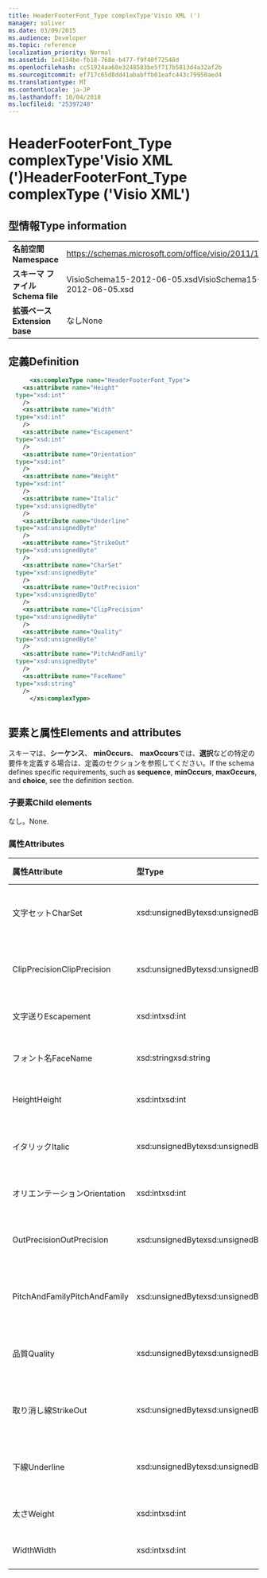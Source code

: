 ```yaml
---
title: HeaderFooterFont_Type complexType'Visio XML (')
manager: soliver
ms.date: 03/09/2015
ms.audience: Developer
ms.topic: reference
localization_priority: Normal
ms.assetid: 1e4134be-fb18-768e-b477-f9f40f72548d
ms.openlocfilehash: cc51924aa68e3248583be5f717b5813d4a32af2b
ms.sourcegitcommit: ef717c65d8dd41ababffb01eafc443c79950aed4
ms.translationtype: MT
ms.contentlocale: ja-JP
ms.lasthandoff: 10/04/2018
ms.locfileid: "25397248"
---
```

# <a name="headerfooterfonttype-complextype-visio-xml"></a><span data-ttu-id="0fd2d-102">HeaderFooterFont_Type complexType'Visio XML (')</span><span class="sxs-lookup"><span data-stu-id="0fd2d-102">HeaderFooterFont_Type complexType ('Visio XML')</span></span>

## <a name="type-information"></a><span data-ttu-id="0fd2d-103">型情報</span><span class="sxs-lookup"><span data-stu-id="0fd2d-103">Type information</span></span>

|||
|:-----|:-----|
|<span data-ttu-id="0fd2d-104">**名前空間**</span><span class="sxs-lookup"><span data-stu-id="0fd2d-104">**Namespace**</span></span> <br/> |https://schemas.microsoft.com/office/visio/2011/1/core  <br/> |
|<span data-ttu-id="0fd2d-105">**スキーマ ファイル**</span><span class="sxs-lookup"><span data-stu-id="0fd2d-105">**Schema file**</span></span> <br/> |<span data-ttu-id="0fd2d-106">VisioSchema15-2012-06-05.xsd</span><span class="sxs-lookup"><span data-stu-id="0fd2d-106">VisioSchema15-2012-06-05.xsd</span></span>  <br/> |
|<span data-ttu-id="0fd2d-107">**拡張ベース**</span><span class="sxs-lookup"><span data-stu-id="0fd2d-107">**Extension base**</span></span> <br/> |<span data-ttu-id="0fd2d-108">なし</span><span class="sxs-lookup"><span data-stu-id="0fd2d-108">None</span></span>  <br/> |
   
## <a name="definition"></a><span data-ttu-id="0fd2d-109">定義</span><span class="sxs-lookup"><span data-stu-id="0fd2d-109">Definition</span></span>

```XML
      <xs:complexType name="HeaderFooterFont_Type">
    <xs:attribute name="Height"
  type="xsd:int"
    />
    <xs:attribute name="Width"
  type="xsd:int"
    />
    <xs:attribute name="Escapement"
  type="xsd:int"
    />
    <xs:attribute name="Orientation"
  type="xsd:int"
    />
    <xs:attribute name="Weight"
  type="xsd:int"
    />
    <xs:attribute name="Italic"
  type="xsd:unsignedByte"
    />
    <xs:attribute name="Underline"
  type="xsd:unsignedByte"
    />
    <xs:attribute name="StrikeOut"
  type="xsd:unsignedByte"
    />
    <xs:attribute name="CharSet"
  type="xsd:unsignedByte"
    />
    <xs:attribute name="OutPrecision"
  type="xsd:unsignedByte"
    />
    <xs:attribute name="ClipPrecision"
  type="xsd:unsignedByte"
    />
    <xs:attribute name="Quality"
  type="xsd:unsignedByte"
    />
    <xs:attribute name="PitchAndFamily"
  type="xsd:unsignedByte"
    />
    <xs:attribute name="FaceName"
  type="xsd:string"
    />
      </xs:complexType>
      
```

## <a name="elements-and-attributes"></a><span data-ttu-id="0fd2d-110">要素と属性</span><span class="sxs-lookup"><span data-stu-id="0fd2d-110">Elements and attributes</span></span>

<span data-ttu-id="0fd2d-111">スキーマは、**シーケンス**、 **minOccurs**、 **maxOccurs**では、**選択**などの特定の要件を定義する場合は、定義のセクションを参照してください。</span><span class="sxs-lookup"><span data-stu-id="0fd2d-111">If the schema defines specific requirements, such as **sequence**, **minOccurs**, **maxOccurs**, and **choice**, see the definition section.</span></span> 
  
### <a name="child-elements"></a><span data-ttu-id="0fd2d-112">子要素</span><span class="sxs-lookup"><span data-stu-id="0fd2d-112">Child elements</span></span>

<span data-ttu-id="0fd2d-113">なし。</span><span class="sxs-lookup"><span data-stu-id="0fd2d-113">None.</span></span>
  
### <a name="attributes"></a><span data-ttu-id="0fd2d-114">属性</span><span class="sxs-lookup"><span data-stu-id="0fd2d-114">Attributes</span></span>

|<span data-ttu-id="0fd2d-115">**属性**</span><span class="sxs-lookup"><span data-stu-id="0fd2d-115">**Attribute**</span></span>|<span data-ttu-id="0fd2d-116">**型**</span><span class="sxs-lookup"><span data-stu-id="0fd2d-116">**Type**</span></span>|<span data-ttu-id="0fd2d-117">**必須**</span><span class="sxs-lookup"><span data-stu-id="0fd2d-117">**Required**</span></span>|<span data-ttu-id="0fd2d-118">**説明**</span><span class="sxs-lookup"><span data-stu-id="0fd2d-118">**Description**</span></span>|<span data-ttu-id="0fd2d-119">**使用可能な値**</span><span class="sxs-lookup"><span data-stu-id="0fd2d-119">**Possible values**</span></span>|
|:-----|:-----|:-----|:-----|:-----|
|<span data-ttu-id="0fd2d-120">文字セット</span><span class="sxs-lookup"><span data-stu-id="0fd2d-120">CharSet</span></span>  <br/> |<span data-ttu-id="0fd2d-121">xsd:unsignedByte</span><span class="sxs-lookup"><span data-stu-id="0fd2d-121">xsd:unsignedByte</span></span>  <br/> |<span data-ttu-id="0fd2d-122">省略可能</span><span class="sxs-lookup"><span data-stu-id="0fd2d-122">optional</span></span>  <br/> ||<span data-ttu-id="0fd2d-123">Xsd:unsignedByte の値を入力します。</span><span class="sxs-lookup"><span data-stu-id="0fd2d-123">Values of the xsd:unsignedByte type.</span></span>  <br/> |
|<span data-ttu-id="0fd2d-124">ClipPrecision</span><span class="sxs-lookup"><span data-stu-id="0fd2d-124">ClipPrecision</span></span>  <br/> |<span data-ttu-id="0fd2d-125">xsd:unsignedByte</span><span class="sxs-lookup"><span data-stu-id="0fd2d-125">xsd:unsignedByte</span></span>  <br/> |<span data-ttu-id="0fd2d-126">省略可能</span><span class="sxs-lookup"><span data-stu-id="0fd2d-126">optional</span></span>  <br/> ||<span data-ttu-id="0fd2d-127">Xsd:unsignedByte の値を入力します。</span><span class="sxs-lookup"><span data-stu-id="0fd2d-127">Values of the xsd:unsignedByte type.</span></span>  <br/> |
|<span data-ttu-id="0fd2d-128">文字送り</span><span class="sxs-lookup"><span data-stu-id="0fd2d-128">Escapement</span></span>  <br/> |<span data-ttu-id="0fd2d-129">xsd:int</span><span class="sxs-lookup"><span data-stu-id="0fd2d-129">xsd:int</span></span>  <br/> |<span data-ttu-id="0fd2d-130">省略可能</span><span class="sxs-lookup"><span data-stu-id="0fd2d-130">optional</span></span>  <br/> ||<span data-ttu-id="0fd2d-131">Xsd:int 型の値です。</span><span class="sxs-lookup"><span data-stu-id="0fd2d-131">Values of the xsd:int type.</span></span>  <br/> |
|<span data-ttu-id="0fd2d-132">フォント名</span><span class="sxs-lookup"><span data-stu-id="0fd2d-132">FaceName</span></span>  <br/> |<span data-ttu-id="0fd2d-133">xsd:string</span><span class="sxs-lookup"><span data-stu-id="0fd2d-133">xsd:string</span></span>  <br/> |<span data-ttu-id="0fd2d-134">省略可能</span><span class="sxs-lookup"><span data-stu-id="0fd2d-134">optional</span></span>  <br/> ||<span data-ttu-id="0fd2d-135">Xsd:string の値を入力します。</span><span class="sxs-lookup"><span data-stu-id="0fd2d-135">Values of the xsd:string type.</span></span>  <br/> |
|<span data-ttu-id="0fd2d-136">Height</span><span class="sxs-lookup"><span data-stu-id="0fd2d-136">Height</span></span>  <br/> |<span data-ttu-id="0fd2d-137">xsd:int</span><span class="sxs-lookup"><span data-stu-id="0fd2d-137">xsd:int</span></span>  <br/> |<span data-ttu-id="0fd2d-138">省略可能</span><span class="sxs-lookup"><span data-stu-id="0fd2d-138">optional</span></span>  <br/> ||<span data-ttu-id="0fd2d-139">Xsd:int 型の値です。</span><span class="sxs-lookup"><span data-stu-id="0fd2d-139">Values of the xsd:int type.</span></span>  <br/> |
|<span data-ttu-id="0fd2d-140">イタリック</span><span class="sxs-lookup"><span data-stu-id="0fd2d-140">Italic</span></span>  <br/> |<span data-ttu-id="0fd2d-141">xsd:unsignedByte</span><span class="sxs-lookup"><span data-stu-id="0fd2d-141">xsd:unsignedByte</span></span>  <br/> |<span data-ttu-id="0fd2d-142">省略可能</span><span class="sxs-lookup"><span data-stu-id="0fd2d-142">optional</span></span>  <br/> ||<span data-ttu-id="0fd2d-143">Xsd:unsignedByte の値を入力します。</span><span class="sxs-lookup"><span data-stu-id="0fd2d-143">Values of the xsd:unsignedByte type.</span></span>  <br/> |
|<span data-ttu-id="0fd2d-144">オリエンテーション</span><span class="sxs-lookup"><span data-stu-id="0fd2d-144">Orientation</span></span>  <br/> |<span data-ttu-id="0fd2d-145">xsd:int</span><span class="sxs-lookup"><span data-stu-id="0fd2d-145">xsd:int</span></span>  <br/> |<span data-ttu-id="0fd2d-146">省略可能</span><span class="sxs-lookup"><span data-stu-id="0fd2d-146">optional</span></span>  <br/> ||<span data-ttu-id="0fd2d-147">Xsd:int 型の値です。</span><span class="sxs-lookup"><span data-stu-id="0fd2d-147">Values of the xsd:int type.</span></span>  <br/> |
|<span data-ttu-id="0fd2d-148">OutPrecision</span><span class="sxs-lookup"><span data-stu-id="0fd2d-148">OutPrecision</span></span>  <br/> |<span data-ttu-id="0fd2d-149">xsd:unsignedByte</span><span class="sxs-lookup"><span data-stu-id="0fd2d-149">xsd:unsignedByte</span></span>  <br/> |<span data-ttu-id="0fd2d-150">省略可能</span><span class="sxs-lookup"><span data-stu-id="0fd2d-150">optional</span></span>  <br/> ||<span data-ttu-id="0fd2d-151">Xsd:unsignedByte の値を入力します。</span><span class="sxs-lookup"><span data-stu-id="0fd2d-151">Values of the xsd:unsignedByte type.</span></span>  <br/> |
|<span data-ttu-id="0fd2d-152">PitchAndFamily</span><span class="sxs-lookup"><span data-stu-id="0fd2d-152">PitchAndFamily</span></span>  <br/> |<span data-ttu-id="0fd2d-153">xsd:unsignedByte</span><span class="sxs-lookup"><span data-stu-id="0fd2d-153">xsd:unsignedByte</span></span>  <br/> |<span data-ttu-id="0fd2d-154">省略可能</span><span class="sxs-lookup"><span data-stu-id="0fd2d-154">optional</span></span>  <br/> ||<span data-ttu-id="0fd2d-155">Xsd:unsignedByte の値を入力します。</span><span class="sxs-lookup"><span data-stu-id="0fd2d-155">Values of the xsd:unsignedByte type.</span></span>  <br/> |
|<span data-ttu-id="0fd2d-156">品質</span><span class="sxs-lookup"><span data-stu-id="0fd2d-156">Quality</span></span>  <br/> |<span data-ttu-id="0fd2d-157">xsd:unsignedByte</span><span class="sxs-lookup"><span data-stu-id="0fd2d-157">xsd:unsignedByte</span></span>  <br/> |<span data-ttu-id="0fd2d-158">省略可能</span><span class="sxs-lookup"><span data-stu-id="0fd2d-158">optional</span></span>  <br/> ||<span data-ttu-id="0fd2d-159">Xsd:unsignedByte の値を入力します。</span><span class="sxs-lookup"><span data-stu-id="0fd2d-159">Values of the xsd:unsignedByte type.</span></span>  <br/> |
|<span data-ttu-id="0fd2d-160">取り消し線</span><span class="sxs-lookup"><span data-stu-id="0fd2d-160">StrikeOut</span></span>  <br/> |<span data-ttu-id="0fd2d-161">xsd:unsignedByte</span><span class="sxs-lookup"><span data-stu-id="0fd2d-161">xsd:unsignedByte</span></span>  <br/> |<span data-ttu-id="0fd2d-162">省略可能</span><span class="sxs-lookup"><span data-stu-id="0fd2d-162">optional</span></span>  <br/> ||<span data-ttu-id="0fd2d-163">Xsd:unsignedByte の値を入力します。</span><span class="sxs-lookup"><span data-stu-id="0fd2d-163">Values of the xsd:unsignedByte type.</span></span>  <br/> |
|<span data-ttu-id="0fd2d-164">下線</span><span class="sxs-lookup"><span data-stu-id="0fd2d-164">Underline</span></span>  <br/> |<span data-ttu-id="0fd2d-165">xsd:unsignedByte</span><span class="sxs-lookup"><span data-stu-id="0fd2d-165">xsd:unsignedByte</span></span>  <br/> |<span data-ttu-id="0fd2d-166">省略可能</span><span class="sxs-lookup"><span data-stu-id="0fd2d-166">optional</span></span>  <br/> ||<span data-ttu-id="0fd2d-167">Xsd:unsignedByte の値を入力します。</span><span class="sxs-lookup"><span data-stu-id="0fd2d-167">Values of the xsd:unsignedByte type.</span></span>  <br/> |
|<span data-ttu-id="0fd2d-168">太さ</span><span class="sxs-lookup"><span data-stu-id="0fd2d-168">Weight</span></span>  <br/> |<span data-ttu-id="0fd2d-169">xsd:int</span><span class="sxs-lookup"><span data-stu-id="0fd2d-169">xsd:int</span></span>  <br/> |<span data-ttu-id="0fd2d-170">省略可能</span><span class="sxs-lookup"><span data-stu-id="0fd2d-170">optional</span></span>  <br/> ||<span data-ttu-id="0fd2d-171">Xsd:int 型の値です。</span><span class="sxs-lookup"><span data-stu-id="0fd2d-171">Values of the xsd:int type.</span></span>  <br/> |
|<span data-ttu-id="0fd2d-172">Width</span><span class="sxs-lookup"><span data-stu-id="0fd2d-172">Width</span></span>  <br/> |<span data-ttu-id="0fd2d-173">xsd:int</span><span class="sxs-lookup"><span data-stu-id="0fd2d-173">xsd:int</span></span>  <br/> |<span data-ttu-id="0fd2d-174">省略可能</span><span class="sxs-lookup"><span data-stu-id="0fd2d-174">optional</span></span>  <br/> ||<span data-ttu-id="0fd2d-175">Xsd:int 型の値です。</span><span class="sxs-lookup"><span data-stu-id="0fd2d-175">Values of the xsd:int type.</span></span>  <br/> |
   

